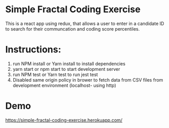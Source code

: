 # Simple Fractal Coding Exercise 

  This is a react app using redux, that allows a user to enter in a candidate ID to search for their communcation and coding score percentiles. 

# Instructions:

  1) run NPM install or Yarn install to install dependencies 
  2) yarn start or npm start to start development server
  3) run NPM test or Yarn test to run jest test
  4) Disabled same origin policy in brower to fetch data from CSV files from development environment (localhost- using http)

# Demo

https://simple-fractal-coding-exercise.herokuapp.com/